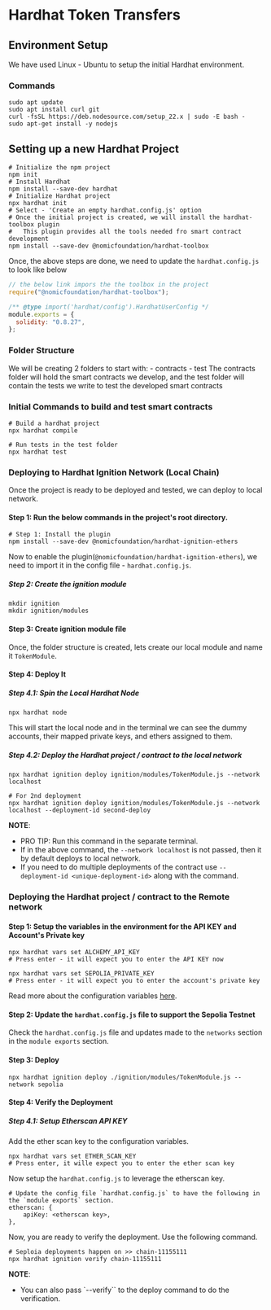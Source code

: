 # Hardhat Token Transfers

## Environment Setup

We have used Linux - Ubuntu to setup the initial Hardhat environment.

### Commands

```shell
sudo apt update
sudo apt install curl git
curl -fsSL https://deb.nodesource.com/setup_22.x | sudo -E bash -
sudo apt-get install -y nodejs
```

## Setting up a new Hardhat Project

```shell
# Initialize the npm project
npm init
# Install Hardhat
npm install --save-dev hardhat
# Initialize Hardhat project 
npx hardhat init
# Select - 'Create an empty hardhat.config.js' option
# Once the initial project is created, we will install the hardhat-toolbox plugin
#   This plugin provides all the tools needed fro smart contract development
npm install --save-dev @nomicfoundation/hardhat-toolbox
```

Once, the above steps are done, we need to update the `hardhat.config.js` to look like below

```js
// the below link impors the the toolbox in the project
require("@nomicfoundation/hardhat-toolbox");

/** @type import('hardhat/config').HardhatUserConfig */
module.exports = {
  solidity: "0.8.27",
};
```

### Folder Structure

We will be creating 2 folders to start with:
    - contracts
    - test
The contracts folder will hold the smart contracts we develop, and the test folder will contain the tests we write to test the developed smart contracts

### Initial Commands to build and test smart contracts

```shell
# Build a hardhat project 
npx hardhat compile

# Run tests in the test folder
npx hardhat test
```

### Deploying to Hardhat Ignition Network (Local Chain)

Once the project is ready to be deployed and tested, we can deploy to local network.

#### Step 1: Run the below commands in the project's root directory.

```shell
# Step 1: Install the plugin
npm install --save-dev @nomicfoundation/hardhat-ignition-ethers
```

Now to enable the plugin(`@nomicfoundation/hardhat-ignition-ethers`), we need to import it in the config file - `hardhat.config.js`.

##### Step 2: Create the ignition module

```shell
mkdir ignition
mkdir ignition/modules
```

#### Step 3: Create ignition module file

Once, the folder structure is created, lets create our local module and name it `TokenModule`.

#### Step 4: Deploy It

##### Step 4.1: Spin the Local Hardhat Node

```shell
npx hardhat node
```

This will start the local node and in the terminal we can see the dummy accounts, their mapped private keys, and ethers assigned to them. 

##### Step 4.2: Deploy the Hardhat project / contract to the local network

```shell
npx hardhat ignition deploy ignition/modules/TokenModule.js --network localhost

# For 2nd deployment 
npx hardhat ignition deploy ignition/modules/TokenModule.js --network localhost --deployment-id second-deploy
```

**NOTE**:

- PRO TIP: Run this command in the separate terminal.
- If in the above command, the `--network localhost` is not passed, then it by default deploys to local network.
- If you need to do multiple deployments of the contract use `--deployment-id <unique-deployment-id>` along with the command.

### Deploying the Hardhat project / contract to the Remote network

#### Step 1: Setup the variables in the environment for the API KEY and Account's Private key

```shell
npx hardhat vars set ALCHEMY_API_KEY
# Press enter - it will expect you to enter the API KEY now 

npx hardhat vars set SEPOLIA_PRIVATE_KEY
# Press enter - it will expect you to enter the account's private key
```

Read more about the configuration variables [here](https://hardhat.org/hardhat-runner/docs/guides/configuration-variables).

#### Step 2: Update the `hardhat.config.js` file to support the Sepolia Testnet

Check the `hardhat.config.js` file and updates made to the `networks` section in the `module exports` section.

#### Step 3: Deploy

```shell
npx hardhat ignition deploy ./ignition/modules/TokenModule.js --network sepolia
```

#### Step 4: Verify the Deployment

##### Step 4.1: Setup Etherscan API KEY

Add the ether scan key to the configuration variables.

```shell
npx hardhat vars set ETHER_SCAN_KEY
# Press enter, it wille expect you to enter the ether scan key
```

Now setup the `hardhat.config.js` to leverage the etherscan key.

```shell
# Update the config file `hardhat.config.js` to have the following in the `module exports` section.
etherscan: {
    apiKey: <etherscan key>,
},

```

Now, you are ready to verify the deployment. Use the following command.

```shell
# Seploia deployments happen on >> chain-11155111
npx hardhat ignition verify chain-11155111
```

**NOTE**:

- You can also pass `--verify`` to the deploy command to do the verification.
